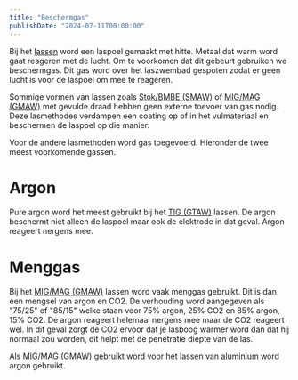 ```yaml
---
title: "Beschermgas"
publishDate: "2024-07-11T00:00:00"
---
```


Bij het [lassen](/uitleg/lassen) word een laspoel gemaakt met hitte. Metaal dat warm word gaat reageren met de lucht. Om te voorkomen dat dit gebeurt gebruiken we beschermgas. Dit gas word over het laszwembad gespoten zodat er geen lucht is voor de laspoel om mee te reageren.

Sommige vormen van lassen zoals [Stok/BMBE (SMAW)](/uitleg/lassen/booglassen/smaw) of [MIG/MAG (GMAW)](/uitleg/lassen/booglassen/gmaw) met gevulde draad hebben geen externe toevoer van gas nodig. Deze lasmethodes verdampen een coating op of in het vulmateriaal en beschermen de laspoel op die manier.

Voor de andere lasmethoden word gas toegevoerd. Hieronder de twee meest voorkomende gassen.

# Argon

Pure argon word het meest gebruikt bij het [TIG (GTAW)](/uitleg/lassen/booglassen/gtaw) lassen. De argon beschermt niet alleen de laspoel maar ook de elektrode in dat geval. Argon reageert nergens mee.

# Menggas

Bij het [MIG/MAG (GMAW)](/uitleg/lassen/bogglassen/gmaw) lassen word vaak menggas gebruikt. Dit is dan een mengsel van argon en CO2. De verhouding word aangegeven als "75/25" of "85/15" welke staan voor 75% argon, 25% CO2 en 85% argon, 15% CO2. De argon reageert helemaal nergens mee maar de CO2 reageert wel. In dit geval zorgt de CO2 ervoor dat je lasboog warmer word dan dat hij normaal zou worden, dit helpt met de penetratie diepte van de las.

Als MIG/MAG (GMAW) gebruikt word voor het lassen van [aluminium](/materiaal/aluminium) word argon gebruikt.
